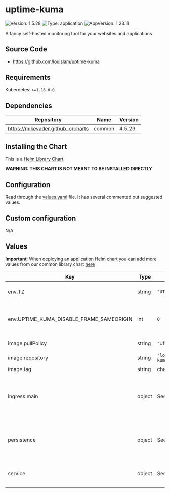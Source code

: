# uptime-kuma

![Version: 1.5.28](https://img.shields.io/badge/Version-1.5.28-informational?style=flat-square) ![Type: application](https://img.shields.io/badge/Type-application-informational?style=flat-square) ![AppVersion: 1.23.11](https://img.shields.io/badge/AppVersion-1.23.11-informational?style=flat-square)

A fancy self-hosted monitoring tool for your websites and applications

## Source Code

* <https://github.com/louislam/uptime-kuma>

## Requirements

Kubernetes: `>=1.16.0-0`

## Dependencies

| Repository | Name | Version |
|------------|------|---------|
| https://mikevader.github.io/charts | common | 4.5.29 |

## Installing the Chart

This is a [Helm Library Chart](https://helm.sh/docs/topics/library_charts/#helm).

**WARNING: THIS CHART IS NOT MEANT TO BE INSTALLED DIRECTLY**

## Configuration

Read through the [values.yaml](./values.yaml) file. It has several commented out suggested values.

## Custom configuration

N/A

## Values

**Important**: When deploying an application Helm chart you can add more values from our common library chart [here](https://github.com/mikevader/charts/tree/main/charts/library/common)

| Key | Type | Default | Description |
|-----|------|---------|-------------|
| env.TZ | string | `"UTC"` | Set the container timezone |
| env.UPTIME_KUMA_DISABLE_FRAME_SAMEORIGIN | int | `0` | Set the frame same-origin policy (int) |
| image.pullPolicy | string | `"IfNotPresent"` | image pull policy |
| image.repository | string | `"louislam/uptime-kuma"` | image repository |
| image.tag | string | chart.appVersion | image tag |
| ingress.main | object | See values.yaml | Enable and configure ingress settings for the chart under this key. |
| persistence | object | See values.yaml | Configure persistence settings for the chart under this key. |
| service | object | See values.yaml | Configures service settings for the chart. |

